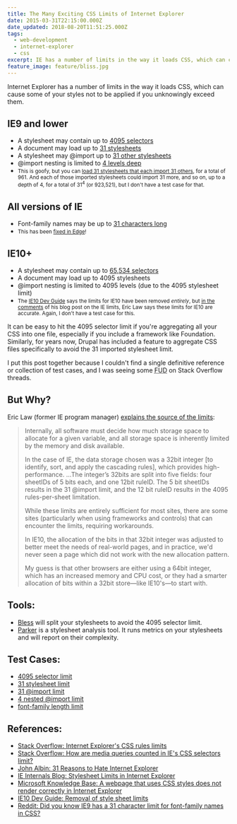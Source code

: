 ```yaml
---
title: The Many Exciting CSS Limits of Internet Explorer
date: 2015-03-31T22:15:00.000Z
date_updated: 2018-08-20T11:51:25.000Z
tags:
  - web-development
  - internet-explorer
  - css
excerpt: IE has a number of limits in the way it loads CSS, which can cause your styles to not be applied if you exceed them.
feature_image: feature/bliss.jpg
---
```


Internet Explorer has a number of limits in the way it loads CSS, which can cause some of your styles not to be applied if you unknowingly exceed them.

## IE9 and lower

- A stylesheet may contain up to [4095 selectors](http://codepen.io/spaceninja/full/gbyMLv/)
- A document may load up to [31 stylesheets](http://john.albin.net/ie-css-limits/)
- A stylesheet may @import up to [31 other stylesheets](http://codepen.io/spaceninja/full/qEwNxr/)
- @import nesting is limited to [4 levels deep](http://codepen.io/spaceninja/full/EaJyRg/)
- <small>This is goofy, but you can [load 31 stylesheets that each import 31 others](http://john.albin.net/ie-css-limits/993-style-test.html), for a total of 961. And each of those imported stylesheets could import 31 more, and so on, up to a depth of 4, for a total of 31<sup>4</sup> (or 923,521), but I don't have a test case for that.</small>

## All versions of IE

- Font-family names may be up to [31 characters long](http://codepen.io/spaceninja/full/zxXBJK/)
- <small>This has been [fixed in Edge](https://twitter.com/frankolivier/status/704725553715150848)!</small>

## IE10+

- A stylesheet may contain up to [65,534 selectors](http://blogs.msdn.com/b/ieinternals/archive/2011/05/14/10164546.aspx)
- A document may load up to 4095 stylesheets
- @import nesting is limited to 4095 levels (due to the 4095 stylesheet limit)
- <small>The [IE10 Dev Guide](https://msdn.microsoft.com/en-us/library/ie/hh920762.aspx) says the limits for IE10 have been removed _entirely_, but [in the comments](http://blogs.msdn.com/b/ieinternals/archive/2011/05/14/10164546.aspx?PageIndex=1#comments) of his blog post on the IE limits, Eric Law says these limits for IE10 are accurate. Again, I don't have a test case for this.</small>

It can be easy to hit the 4095 selector limit if you're aggregating all your CSS into one file, especially if you include a framework like Foundation. Similarly, for years now, Drupal has included a feature to aggregate CSS files specifically to avoid the 31 imported stylesheet limit.

I put this post together because I couldn't find a single definitive reference or collection of test cases, and I was seeing some <abbr title="Fear, Uncertainty, and Doubt">FUD</abbr> on Stack Overflow threads.

## But Why?

Eric Law (former IE program manager) [explains the source of the limits](http://blogs.msdn.com/b/ieinternals/archive/2011/05/14/10164546.aspx):

> Internally, all software must decide how much storage space to allocate for a given variable, and all storage space is inherently limited by the memory and disk available.
>
> In the case of IE, the data storage chosen was a 32bit integer [to identify, sort, and apply the cascading rules], which provides high-performance. ...The integer’s 32bits are split into five fields: four sheetIDs of 5 bits each, and one 12bit ruleID. The 5 bit sheetIDs results in the 31 @import limit, and the 12 bit ruleID results in the 4095 rules-per-sheet limitation.
>
> While these limits are entirely sufficient for most sites, there are some sites (particularly when using frameworks and controls) that can encounter the limits, requiring workarounds.
>
> In IE10, the allocation of the bits in that 32bit integer was adjusted to better meet the needs of real-world pages, and in practice, we'd never seen a page which did not work with the new allocation pattern.
>
> My guess is that other browsers are either using a 64bit integer, which has an increased memory and CPU cost, or they had a smarter allocation of bits within a 32bit store—like IE10's—to start with.

## Tools:

- [Bless](http://blesscss.com/) will split your stylesheets to avoid the 4095 selector limit.
- [Parker](https://github.com/katiefenn/parker) is a stylesheet analysis tool. It runs metrics on your stylesheets and will report on their complexity.

## Test Cases:

- [4095 selector limit](http://codepen.io/spaceninja/full/gbyMLv/)
- [31 stylesheet limit](http://john.albin.net/ie-css-limits/)
- [31 @import limit](http://codepen.io/spaceninja/full/qEwNxr/)
- [4 nested @import limit](http://codepen.io/spaceninja/full/EaJyRg/)
- [font-family length limit](http://codepen.io/spaceninja/full/zxXBJK/)

## References:

- [Stack Overflow: Internet Explorer's CSS rules limits](http://stackoverflow.com/questions/9906794/internet-explorers-css-rules-limits)
- [Stack Overflow: How are media queries counted in IE's CSS selectors limit?](http://stackoverflow.com/questions/25052610/how-are-media-queries-counted-in-ies-css-selectors-limit/25089619)
- [John Albin: 31 Reasons to Hate Internet Explorer](http://john.albin.net/css/ie-stylesheets-not-loading)
- [IE Internals Blog: Stylesheet Limits in Internet Explorer](http://blogs.msdn.com/b/ieinternals/archive/2011/05/14/10164546.aspx)
- [Microsoft Knowledge Base: A webpage that uses CSS styles does not render correctly in Internet Explorer](http://support.microsoft.com/en-us/kb/262161)
- [IE10 Dev Guide: Removal of style sheet limits](https://msdn.microsoft.com/en-us/library/ie/hh920762.aspx)
- [Reddit: Did you know IE9 has a 31 character limit for font-family names in CSS?](http://www.reddit.com/r/webdev/comments/1dfrsn/did_you_know_ie9_has_a_31_character_limit_for/)
